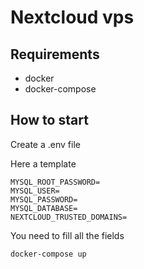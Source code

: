 # Nextcloud vps

## Requirements

- docker
- docker-compose

## How to start

Create a .env file

Here a template
```
MYSQL_ROOT_PASSWORD=
MYSQL_USER=
MYSQL_PASSWORD=
MYSQL_DATABASE=
NEXTCLOUD_TRUSTED_DOMAINS=
```

You need to fill all the fields

```bash
docker-compose up
```
